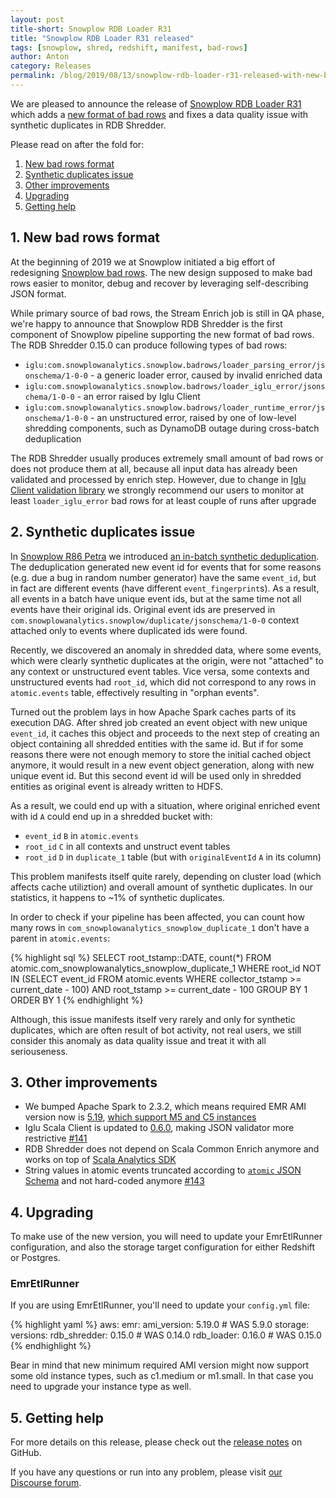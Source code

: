 ```yaml
---
layout: post
title-short: Snowplow RDB Loader R31
title: "Snowplow RDB Loader R31 released"
tags: [snowplow, shred, redshift, manifest, bad-rows]
author: Anton
category: Releases
permalink: /blog/2019/08/13/snowplow-rdb-loader-r31-released-with-new-bad-rows/
---
```


We are pleased to announce the release of [Snowplow RDB Loader R31][release] which adds a [new format of bad rows][bad-rows-rfc] and fixes a data quality issue with synthetic duplicates in RDB Shredder.

Please read on after the fold for:

1. [New bad rows format](#new-bad-rows-format)
2. [Synthetic duplicates issue](#synthetic-duplicates-issue)
3. [Other improvements](#other)
4. [Upgrading](#upgrading)
5. [Getting help](#help)

<!--more-->

<h2 id="new-bad-rows-format">1. New bad rows format</h2>

At the beginning of 2019 we at Snowplow initiated a big effort of redesigning [Snowplow bad rows][bad-rows-rfc].
The new design supposed to make bad rows easier to monitor, debug and recover by leveraging self-describing JSON format.

While primary source of bad rows, the Stream Enrich job is still in QA phase, we're happy to announce that Snowplow RDB Shredder is the first component of Snowplow pipeline supporting the new format of bad rows.
The RDB Shredder 0.15.0 can produce following types of bad rows:

* `iglu:com.snowplowanalytics.snowplow.badrows/loader_parsing_error/jsonschema/1-0-0` - a generic loader error, caused by invalid enriched data
* `iglu:com.snowplowanalytics.snowplow.badrows/loader_iglu_error/jsonschema/1-0-0` - an error raised by Iglu Client
* `iglu:com.snowplowanalytics.snowplow.badrows/loader_runtime_error/jsonschema/1-0-0` - an unstructured error, raised by one of low-level shredding components, such as DynamoDB outage during cross-batch deduplication

The RDB Shredder usually produces extremely small amount of bad rows or does not produce them at all, because all input data has already been validated and processed by enrich step.
However, due to change in [Iglu Client validation library][iglu-client-060] we strongly recommend our users to monitor at least `loader_iglu_error` bad rows for at least couple of runs after upgrade

<h2 id="synthetic-duplicates-issue">2. Synthetic duplicates issue</h2>

In [Snowplow R86 Petra][snowplow-r86] we introduced [an in-batch synthetic deduplication][synthetic-deduplication].
The deduplication generated new event id for events that for some reasons (e.g. due a bug in random number generator) have the same `event_id`, but in fact are different events (have different `event_fingerprint`s).
As a result, all events in a batch have unique event ids, but at the same time not all events have their original ids.
Original event ids are preserved in `com.snowplowanalytics.snowplow/duplicate/jsonschema/1-0-0` context attached only to events where duplicated ids were found.

Recently, we discovered an anomaly in shredded data, where some events, which were clearly synthetic duplicates at the origin, were not "attached" to any context or unstructured event tables.
Vice versa, some contexts and unstructured events had `root_id`, which did not correspond to any rows in `atomic.events` table, effectively resulting in "orphan events".

Turned out the problem lays in how Apache Spark caches parts of its execution DAG.
After shred job created an event object with new unique `event_id`, it caches this object and proceeds to the next step of creating an object containing all shredded entities with the same id.
But if for some reasons there were not enough memory to store the initial cached object anymore, it would result in a new event object generation, along with new unique event id.
But this second event id will be used only in shredded entities as original event is already written to HDFS.

As a result, we could end up with a situation, where original enriched event with id `A` could end up in a shredded bucket with:

* `event_id` `B` in `atomic.events`
* `root_id` `C` in all contexts and unstruct event tables
* `root_id` `D` in `duplicate_1` table (but with `originalEventId` `A` in its column)

This problem manifests itself quite rarely, depending on cluster load (which affects cache utiliztion) and overall amount of synthetic duplicates.
In our statistics, it happens to ~1% of synthetic duplicates.

In order to check if your pipeline has been affected, you can count how many rows in `com_snowplowanalytics_snowplow_duplicate_1` don't have a parent in `atomic.events`:

{% highlight sql %}
SELECT root_tstamp::DATE, count(*) FROM atomic.com_snowplowanalytics_snowplow_duplicate_1
  WHERE root_id NOT IN (SELECT event_id FROM atomic.events WHERE collector_tstamp >= current_date - 100)
  AND root_tstamp >= current_date - 100
  GROUP BY 1 ORDER BY 1
{% endhighlight %}

Although, this issue manifests itself very rarely and only for synthetic duplicates, which are often result of bot activity, not real users, we still consider this anomaly as data quality issue and treat it with all seriouseness.

<h2 id="other">3. Other improvements</h2>

* We bumped Apache Spark to 2.3.2, which means required EMR AMI version now is [5.19][ami-519], [which support M5 and C5 instances][emr-instances]
* Iglu Scala Client is updated to [0.6.0][iglu-client-060], making JSON validator more restrictive [#141][issue-141]
* RDB Shredder does not depend on Scala Common Enrich anymore and works on top of [Scala Analytics SDK][analytics-sdk]
* String values in atomic events truncated according to [`atomic` JSON Schema][atomic] and not hard-coded anymore [#143][issue-143]

<h2 id="upgrading">4. Upgrading</h2>

To make use of the new version, you will need to update your EmrEtlRunner configuration, and also the storage target configuration for either Redshift or Postgres.

<h3>EmrEtlRunner</h3>

If you are using EmrEtlRunner, you'll need to update your `config.yml` file:

{% highlight yaml %}
aws:
  emr:
    ami_version: 5.19.0   # WAS 5.9.0
storage:
  versions:
    rdb_shredder: 0.15.0  # WAS 0.14.0
    rdb_loader: 0.16.0    # WAS 0.15.0
{% endhighlight %}

Bear in mind that new minimum required AMI version might now support some old instance types, such as c1.medium or m1.small.
In that case you need to upgrade your instance type as well.

<h2 id="help">5. Getting help</h2>

For more details on this release, please check out the [release notes][release] on GitHub.

If you have any questions or run into any problem, please visit [our Discourse forum][discourse].

[bad-rows-rfc]: https://discourse.snowplowanalytics.com/t/a-new-bad-row-format/2558

[synthetic-deduplication]: https://github.com/snowplow/snowplow/wiki/Relational-Database-Shredder#42-in-batch-synthetic-de-duplication
[iglu-client-060]: https://snowplowanalytics.com/blog/2019/08/09/iglu-scala-client-0.6.0-released/
[snowplow-r86]: https://snowplowanalytics.com/blog/2016/12/20/snowplow-r86-petra-released/

[emr-instances]: https://aws.amazon.com/about-aws/whats-new/2018/05/amazon-emr-now-supports-m5-and-c5-instances/
[ami-519]: https://docs.amazonaws.cn/en_us/emr/latest/ReleaseGuide/emr-whatsnew-history.html#emr-5190-whatsnew
[issue-141]: https://github.com/snowplow/snowplow-rdb-loader/issues/141
[issue-143]: https://github.com/snowplow/snowplow-rdb-loader/issues/143

[analytics-sdk]: https://github.com/snowplow/snowplow-scala-analytics-sdk
[atomic]: https://github.com/snowplow/iglu-central/blob/master/schemas/com.snowplowanalytics.snowplow/atomic/jsonschema/1-0-0

[discourse]: http://discourse.snowplowanalytics.com/
[release]: https://github.com/snowplow/snowplow-rdb-loader/releases/r31
